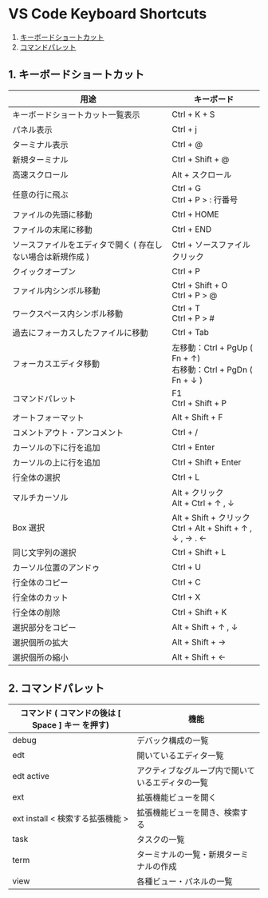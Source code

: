 # VS Code Keyboard Shortcuts
1. [キーボードショートカット](#anchor1)
1. [コマンドパレット](#anchor2)

<a id="anchor1"></a>

## 1. キーボードショートカット

|用途|キーボード|
|---|---|
|キーボードショートカット一覧表示|Ctrl + K + S|
|パネル表示|Ctrl + j|
|ターミナル表示|Ctrl + @|
|新規ターミナル|Ctrl + Shift + @|
|高速スクロール|Alt + スクロール|
|任意の行に飛ぶ|Ctrl + G<br>Ctrl + P > : 行番号|
|ファイルの先頭に移動|Ctrl + HOME|
|ファイルの末尾に移動|Ctrl + END|
|ソースファイルをエディタで開く ( 存在しない場合は新規作成 )|Ctrl + ソースファイルクリック|
|クイックオープン|Ctrl + P|
|ファイル内シンボル移動|Ctrl + Shift + O<br>Ctrl + P > @|
|ワークスペース内シンボル移動|Ctrl + T<br>Ctrl + P > #|
|過去にフォーカスしたファイルに移動|Ctrl + Tab|
|フォーカスエディタ移動|左移動：Ctrl + PgUp ( Fn + ↑)<br>右移動：Ctrl + PgDn ( Fn + ↓ )|
|コマンドパレット|F1<br>Ctrl + Shift + P|
|オートフォーマット|Alt + Shift + F|
|コメントアウト・アンコメント|Ctrl + /|
|カーソルの下に行を追加|Ctrl + Enter|
|カーソルの上に行を追加|Ctrl + Shift + Enter|
|行全体の選択|Ctrl + L|
|マルチカーソル|Alt + クリック<br>Alt + Ctrl + ↑ , ↓|
|Box 選択|Alt + Shift + クリック<br>Ctrl + Alt + Shift + ↑ , ↓ , → . ←|
|同じ文字列の選択|Ctrl + Shift + L|
|カーソル位置のアンドゥ|Ctrl + U|
|行全体のコピー|Ctrl + C|
|行全体のカット|Ctrl + X|
|行全体の削除|Ctrl + Shift + K|
|選択部分をコピー|Alt + Shift + ↑ , ↓|
|選択個所の拡大|Alt + Shift + →|
|選択個所の縮小|Alt + Shift + ←|


<a id="anchor2"></a>

## 2. コマンドパレット
|コマンド ( コマンドの後は [ Space ] キー を押す)|機能|
|----|----|
|debug|デバック構成の一覧|
|edt|開いているエディタ一覧|
|edt active|アクティブなグループ内で開いているエディタの一覧|
|ext|拡張機能ビューを開く|
|ext install < 検索する拡張機能 >|拡張機能ビューを開き、検索する|
|task|タスクの一覧|
|term|ターミナルの一覧・新規ターミナルの作成|
|view|各種ビュー・パネルの一覧|
